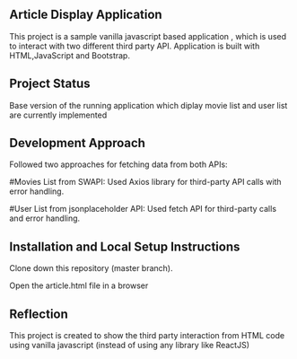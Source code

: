 ## Article Display Application

This project is a sample vanilla javascript based application , which is used to interact with two different third party API. Application is built with HTML,JavaScript and Bootstrap.

## Project Status

Base version of the running application which diplay movie list and user list are currently implemented

## Development Approach

Followed two approaches for fetching data from both APIs:

#Movies List from SWAPI:
Used Axios library for third-party API calls with error handling.

#User List from jsonplaceholder API:
Used fetch API for third-party calls and error handling.

## Installation and Local Setup Instructions

Clone down this repository (master branch).

Open the article.html file in a browser

## Reflection

This project is created to show the third party interaction from HTML code using vanilla javascript (instead of using any library like ReactJS)
